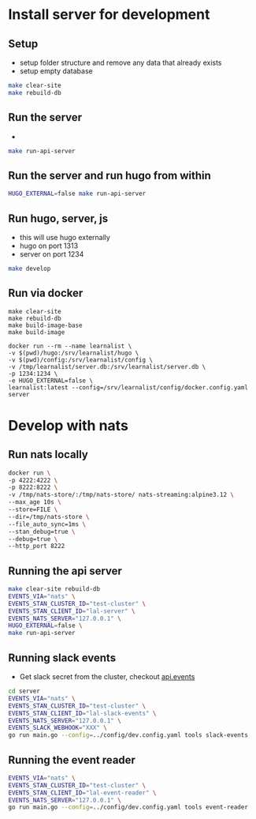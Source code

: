 # Install server for development

## Setup
- setup folder structure and remove any data that already exists
- setup empty database

```sh
make clear-site
make rebuild-db
```

##  Run the server
-
```sh
make run-api-server
```

## Run the server and run hugo from within
```sh
HUGO_EXTERNAL=false make run-api-server
```

## Run hugo, server, js
- this will use hugo externally
- hugo on port 1313
- server on port 1234
```sh
make develop
```


## Run via docker
```
make clear-site
make rebuild-db
make build-image-base
make build-image
```

```
docker run --rm --name learnalist \
-v $(pwd)/hugo:/srv/learnalist/hugo \
-v $(pwd)/config:/srv/learnalist/config \
-v /tmp/learnalist/server.db:/srv/learnalist/server.db \
-p 1234:1234 \
-e HUGO_EXTERNAL=false \
learnalist:latest --config=/srv/learnalist/config/docker.config.yaml server
```

# Develop with nats
## Run nats locally

```sh
docker run \
-p 4222:4222 \
-p 8222:8222 \
-v /tmp/nats-store/:/tmp/nats-store/ nats-streaming:alpine3.12 \
--max_age 10s \
--store=FILE \
--dir=/tmp/nats-store \
--file_auto_sync=1ms \
--stan_debug=true \
--debug=true \
--http_port 8222
```


## Running the api server

```sh
make clear-site rebuild-db
EVENTS_VIA="nats" \
EVENTS_STAN_CLUSTER_ID="test-cluster" \
EVENTS_STAN_CLIENT_ID="lal-server" \
EVENTS_NATS_SERVER="127.0.0.1" \
HUGO_EXTERNAL=false \
make run-api-server
```


## Running slack events
- Get slack secret from the cluster, checkout [api.events](./api.events.md)

```sh
cd server
EVENTS_VIA="nats" \
EVENTS_STAN_CLUSTER_ID="test-cluster" \
EVENTS_STAN_CLIENT_ID="lal-slack-events" \
EVENTS_NATS_SERVER="127.0.0.1" \
EVENTS_SLACK_WEBHOOK="XXX" \
go run main.go --config=../config/dev.config.yaml tools slack-events
```


## Running the event reader

```sh
EVENTS_VIA="nats" \
EVENTS_STAN_CLUSTER_ID="test-cluster" \
EVENTS_STAN_CLIENT_ID="lal-event-reader" \
EVENTS_NATS_SERVER="127.0.0.1" \
go run main.go --config=../config/dev.config.yaml tools event-reader
```
